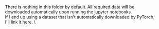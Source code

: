 There is nothing in this folder by default. All required data will be downloaded automatically upon running the jupyter notebooks. \
If I end up using a dataset that isn't automatically downloaded by PyTorch, I'll link it here. \